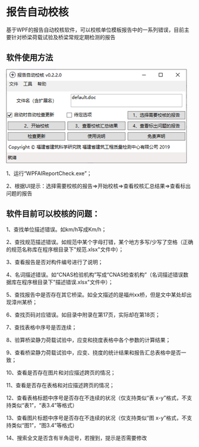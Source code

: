 # 报告自动校核
基于WPF的报告自动校核软件，可以校核单位模板报告中的一系列错误，目前主要针对桥梁荷载试验及桥梁常规定期检测的报告

## 软件使用方法
![软件主界面](https://github.com/zjkl19/WPFAIReportCheck/blob/master/软件主界面.png)

1、运行“WPFAIReportCheck.exe”；

2、根据UI提示：选择需要校核的报告=>开始校核=>查看校核汇总结果=>查看标出问题的报告

## 软件目前可以校核的问题：
1、查找单位描述错误。如km/h写成Km/h；

2、查找规范描述错误。如规范中某个字母打错，某个地方多写/少写了空格（正确的规范名称库在程序根目录下"规范.xlsx"文件中）；

3、查看报告是否对构件编号进行了说明；

4、名词描述错误。如“CNAS检验机构”写成“CNAS检查机构”（名词描述错误数据库在程序根目录下"描述错误.xlsx"文件中）；

5、查找报告中是否存在其它桥梁。如全文描述的是福州xx桥，但是文中某处却出现漳州某桥；

6、查找页码对应错误。如目录中附录在第17页，实际却在第18页；

7、查找表格中序号是否连续；

8、验算桥梁静力荷载试验中，应变和挠度表格中各个参数的计算结果；

9、查看桥梁静力荷载试验中，应变、挠度的统计结果和报告汇总表格中是否一致；

10、查看是否存在图片和对应描述跨页的情况；

11、查看是否存在表格和对应描述跨页的情况；

12、查看表格标题中序号是否存在不连续的状况（仅支持类似“表 x-y”格式，不支持类似“表1”，“表3.4”等格式）

13、查看图片标题中序号是否存在不连续的状况（仅支持类似“图 x-y”格式，不支持类似“图1”，“图3.4”等格式）

14、搜索全文是否含有半角逗号，若搜到，提示是否需要修改
